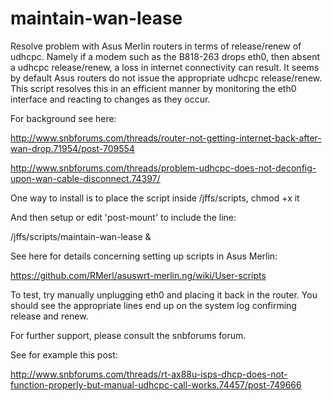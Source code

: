 # maintain-wan-lease
Resolve problem with Asus Merlin routers in terms of release/renew of udhcpc. Namely if a modem such as the B818-263 drops eth0, then absent a udhcpc release/renew, a loss in internet connectivity can result. It seems by default Asus routers do not issue the appropriate udhcpc release/renew. This script resolves this in an efficient manner by monitoring the eth0 interface and reacting to changes as they occur.  

For background see here: 

http://www.snbforums.com/threads/router-not-getting-internet-back-after-wan-drop.71954/post-709554

http://www.snbforums.com/threads/problem-udhcpc-does-not-deconfig-upon-wan-cable-disconnect.74397/

One way to install is to place the script inside /jffs/scripts, chmod +x it

And then setup or edit 'post-mount' to include the line:

/jffs/scripts/maintain-wan-lease &

See here for details concerning setting up scripts in Asus Merlin:

https://github.com/RMerl/asuswrt-merlin.ng/wiki/User-scripts

To test, try manually unplugging eth0 and placing it back in the router. You should see the appropriate lines end up on the system log confirming release and renew. 

For further support, please consult the snbforums forum. 

See for example this post:

http://www.snbforums.com/threads/rt-ax88u-isps-dhcp-does-not-function-properly-but-manual-udhcpc-call-works.74457/post-749666
